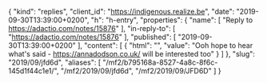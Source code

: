 {
  "kind": "replies",
  "client_id": "https://indigenous.realize.be",
  "date": "2019-09-30T13:39:00+0200",
  "h": "h-entry",
  "properties": {
    "name": [
      "Reply to https://adactio.com/notes/15876"
    ],
    "in-reply-to": [
      "https://adactio.com/notes/15876"
    ],
    "published": [
      "2019-09-30T13:39:00+0200"
    ],
    "content": [
      {
        "html": "",
        "value": "Ooh hope to hear what's said - https://annadodson.co.uk/ will be interested too"
      }
    ]
  },
  "slug": "2019/09/jfd6d",
  "aliases": [
    "/mf2/b795168a-8527-4a8c-8f6c-145d1f44c1e1/",
    "/mf2/2019/09/jfd6d",
    "/mf2/2019/09/JFD6D"
  ]
}
